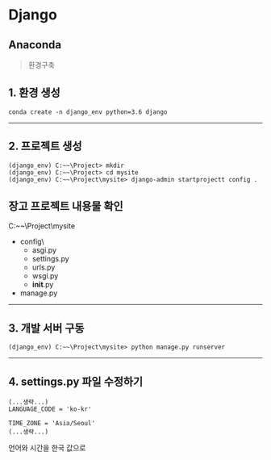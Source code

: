 # Django

## Anaconda
> 환경구축

## 1. 환경 생성

~~~
conda create -n django_env python=3.6 django
~~~

---
## 2. 프로젝트 생성

~~~
(django_env) C:~~\Project> mkdir
(django_env) C:~~\Project> cd mysite
(django_env) C:~~\Project\mysite> django-admin startprojectt config .
~~~


장고 프로젝트 내용물 확인
---
C:~~\Project\mysite
- config\
  - asgi.py
  - settings.py
  - urls.py
  - wsgi.py
  - __init__.py  
- manage.py

---
## 3. 개발 서버 구동

~~~
(django_env) C:~~\Project\mysite> python manage.py runserver
~~~

---
## 4. settings.py 파일 수정하기

~~~
(...생략...)
LANGUAGE_CODE = 'ko-kr'

TIME_ZONE = 'Asia/Seoul'
(...생략...)
~~~
언어와 시간을 한국 값으로 
